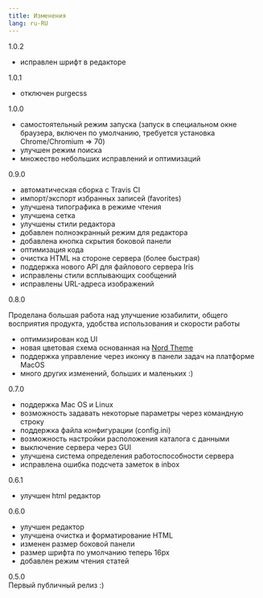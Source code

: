 ```yaml
---
title: Изменения
lang: ru-RU
---
```



<span class="badge badge-primary">1.0.2</span>  

* исправлен шрифт в редакторе

<span class="badge badge-primary">1.0.1</span>  

* отключен purgecss

<span class="badge badge-primary">1.0.0</span>  

* самостоятельный режим запуска (запуск в специальном окне браузера, включен по умолчанию, требуется установка Chrome/Chromium => 70)
* улучшен режим поиска
* множество небольших исправлений и оптимизаций

<span class="badge badge-info">0.9.0</span>  

* автоматическая сборка с Travis CI
* импорт/экспорт избранных записей (favorites)
* улучшена типографика в режиме чтения
* улучшена сетка
* улучшены стили редактора
* добавлен полноэкранный режим для редактора
* добавлена кнопка скрытия боковой панели
* оптимизация кода
* очистка HTML на стороне сервера (более быстрая)
* поддержка нового API для файлового сервера Iris
* исправлены стили всплывающих сообщений
* исправлены URL-адреса изображений

<span class="badge badge-info">0.8.0</span>  

Проделана большая работа над улучшение юзабилити, общего восприятия продукта, удобства использования и скорости работы

* оптимизирован код UI
* новая цветовая схема основанная на [Nord Theme](https://www.nordtheme.com/)
* поддержка управление через иконку в панели задач на платформе MacOS
* много других изменений, больших и маленьких :)

<span class="badge badge-info">0.7.0</span>  
* поддержка Mac OS и Linux
* возможность задавать некоторые параметры через командную строку
* поддержка файла конфигурации (config.ini)
* возможность настройки расположения каталога с данными
* выключение сервера через GUI
* улучшена система определения работоспособности сервера
* исправлена ошибка подсчета заметок в inbox 

<span class="badge badge-info">0.6.1</span>  
* улучшен html редактор

<span class="badge badge-info">0.6.0</span>  
* улучшен редактор
* улучшена очистка и форматирование HTML
* изменен размер боковой панели
* размер шрифта по умолчанию теперь 16px
* добавлен режим чтения статей

<span class="badge badge-info mb-3">0.5.0</span>  
Первый публичный релиз :)  

